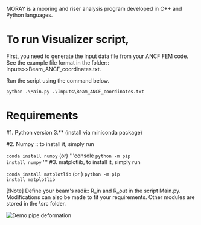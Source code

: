 MORAY is a mooring and riser analysis program developed in C++ and Python languages.

# To run Visualizer script, 
<p>First, you need to generate the input data file from your ANCF FEM code.<br>
See the example file format in the folder:: Inputs>>Beam_ANCF_coordinates.txt.</p>

<p>Run the script using the command below.</p>
<code>python .\Main.py .\Inputs\Beam_ANCF_coordinates.txt</code> 

 # Requirements
 #1. Python version 3.** (install via miniconda package)
 
 #2. Numpy :: to install it, simply run
 
 <code>conda install numpy</code>
 (or)
 '''console
 <code>python -m pip install numpy</code>
'''
 #3. matplotlib, to install it, simply run

 <code>conda install matplotlib</code> (or ) 
 <code>python -m pip install matplotlib</code>
 


 [!Note]
 Define your beam's radii:: R_in and R_out in the script Main.py.
 Modifications can also be made to fit your requirements. Other modules are stored in the \src folder.


![Demo pipe deformation](https://github.com/AlexThant/MORAY/blob/Visualizer/Visualizer/Drill_pipe_demo_display.png)
